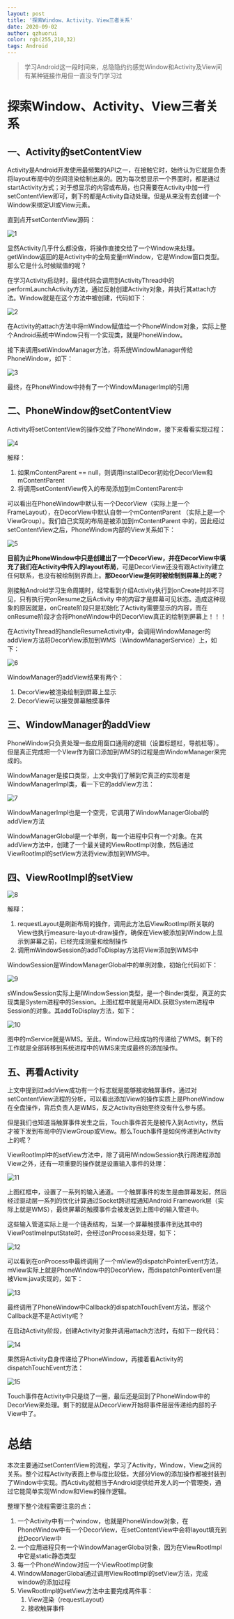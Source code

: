 ```yaml
---
layout: post
title: '探索Window、Activity、View三者关系'
date: 2020-09-02
author: qzhuorui
color: rgb(255,210,32)
tags: Android
---
```




> 学习Android这一段时间来，总隐隐约约感觉Window和Activity及View间有某种链接作用但一直没专门学习过

# 探索Window、Activity、View三者关系

## 一、Activity的setContentView

Activity是Android开发使用最频繁的API之一，在接触它时，始终认为它就是负责将layout布局中的空间渲染绘制出来的。因为每次想显示一个界面时，都是通过startActivity方式；对于想显示的内容或布局，也只需要在Activity中加一行setContentView即可，剩下的都是Activity自动处理。但是从来没有去创建一个Window来绑定UI或View元素。

直到点开setContentView源码：

![1](/screenshot/探索Window、Activity、View三者关系/1.png)

显然Activity几乎什么都没做，将操作直接交给了一个Window来处理。getWindow返回的是Activity中的全局变量mWindow，它是Window窗口类型。那么它是什么时候赋值的呢？

在学习Activity启动时，最终代码会调用到ActivityThread中的performLaunchActivity方法，通过反射创建Activity对象，并执行其attach方法。Window就是在这个方法中被创建，代码如下：

![2](/screenshot/探索Window、Activity、View三者关系/2.png)

在Activity的attach方法中将mWindow赋值给一个PhoneWindow对象，实际上整个Android系统中Window只有一个实现类，就是PhoneWindow。

接下来调用setWindowManager方法，将系统WindowManager传给PhoneWindow，如下：

![3](/screenshot/探索Window、Activity、View三者关系/3.png)

最终，在PhoneWindow中持有了一个WindowManagerImpl的引用

## 二、PhoneWindow的setContentView

Activity将setContentView的操作交给了PhoneWindow，接下来看看实现过程：

![4](/screenshot/探索Window、Activity、View三者关系/4.png)

解释：

1. 如果mContentParent == null，则调用installDecor初始化DecorView和mContentParent
2. 将调用setContentView传入的布局添加到mContentParent中

可以看出在PhoneWindow中默认有一个DecorView（实际上是一个FrameLayout），在DecorView中默认自带一个mContentParent （实际上是一个ViewGroup）。我们自己实现的布局是被添加到mContentParent 中的，因此经过setContentView之后，PhoneWindow内部的View关系如下：

![5](/screenshot/探索Window、Activity、View三者关系/5.gif)

**目前为止PhoneWindow中只是创建出了一个DecorView，并在DecorView中填充了我们在Activity中传入的layout布局**，可是DecorView还没有跟Activity建立任何联系，也没有被绘制到界面上。**那DecorView是何时被绘制到屏幕上的呢？**

刚接触Android学习生命周期时，经常看到介绍Activity执行到onCreate时并不可见，只有执行完onResume之后Activity 中的内容才是屏幕可见状态。造成这种现象的原因就是，onCreate阶段只是初始化了Activity需要显示的内容，而在onResume阶段才会将PhoneWindow中的DecorView真正的绘制到屏幕上！！！

在ActivityThread的handleResumeActivity中，会调用WindowManager的addView方法将DecorView添加到WMS（WindowManagerService）上，如下：

![6](/screenshot/探索Window、Activity、View三者关系/6.png)

WindowManager的addView结果有两个：

1. DecorView被渲染绘制到屏幕上显示
2. DecorView可以接受屏幕触摸事件

## 三、WindowManager的addView

PhoneWindow只负责处理一些应用窗口通用的逻辑（设置标题栏，导航栏等）。但是真正完成把一个VIew作为窗口添加到WMS的过程是由WindowManager来完成的。

WindowManager是接口类型，上文中我们了解到它真正的实现者是WindowManagerImpl类，看一下它的addView方法：

![7](/screenshot/探索Window、Activity、View三者关系/7.png)

WindowManagerImpl也是一个空壳，它调用了WindowManagerGlobal的addView方法

WindowManagerGlobal是一个单例，每一个进程中只有一个对象。在其addView方法中，创建了一个最关键的ViewRootImpl对象，然后通过ViewRootImpl的setView方法将view添加到WMS中。

## 四、ViewRootImpl的setView

![8](/screenshot/探索Window、Activity、View三者关系/8.png)

解释：

1. requestLayout是刷新布局的操作，调用此方法后ViewRootImpl所关联的View也执行measure-layout-draw操作，确保在View被添加到Window上显示到屏幕之前，已经完成测量和绘制操作
2. 调用mWindowSession的addToDisplay方法将View添加到WMS中

WindowSession是WindowManagerGlobal中的单例对象，初始化代码如下：

![9](/screenshot/探索Window、Activity、View三者关系/9.png)

sWindowSession实际上是IWindowSession类型，是一个Binder类型，真正的实现类是System进程中的Session。上图红框中就是用AIDL获取System进程中Session的对象。其addToDisplay方法，如下：

![10](/screenshot/探索Window、Activity、View三者关系/10.png)

图中的mService就是WMS。至此，Window已经成功的传递给了WMS。剩下的工作就是全部转移到系统进程中的WMS来完成最终的添加操作。

## 五、再看Activity

上文中提到过addView成功有一个标志就是能够接收触屏事件，通过对setContentView流程的分析，可以看出添加View的操作实质上是PhoneWindow在全盘操作，背后负责人是WMS，反之Activity自始至终没有什么参与感。

但是我们也知道当触屏事件发生之后，Touch事件首先是被传入到Activity，然后才被下发到布局中的ViewGroup或View。那么Touch事件是如何传递到Activity上的呢？

ViewRootImpl中的setView方法中，除了调用IWindowSession执行跨进程添加View之外，还有一项重要的操作就是设置输入事件的处理：

![11](/screenshot/探索Window、Activity、View三者关系/11.png)

上图红框中，设置了一系列的输入通道。一个触屏事件的发生是由屏幕发起，然后经过驱动层一系列的优化计算通过Socket跨进程通知Android Framework层（实际上就是WMS），最终屏幕的触摸事件会被发送到上图中的输入管道中。

这些输入管道实际上是一个链表结构，当某一个屏幕触摸事件到达其中的ViewPostImeInputState时，会经过onProcess来处理，如下：

![12](/screenshot/探索Window、Activity、View三者关系/12.png)

可以看到在onProcess中最终调用了一个mView的dispatchPointerEvent方法，mView实际上就是PhoneWindow中的DecorView，而dispatchPointerEvent是被View.java实现的，如下：

![13](/screenshot/探索Window、Activity、View三者关系/13.png)

最终调用了PhoneWindow中Callback的dispatchTouchEvent方法，那这个Callback是不是Activity呢？

在启动Activity阶段，创建Activity对象并调用attach方法时，有如下一段代码：

![14](/screenshot/探索Window、Activity、View三者关系/14.png)

果然将Activity自身传递给了PhoneWindow，再接着看Activity的dispatchTouchEvent方法：

![15](/screenshot/探索Window、Activity、View三者关系/15.png)

Touch事件在Activity中只是绕了一圈，最后还是回到了PhoneWindow中的DecorView来处理。剩下的就是从DecorView开始将事件层层传递给内部的子View中了。

# 总结

本次主要通过setContentView的流程，学习了Activity，Window，View之间的关系。整个过程Activity表面上参与度比较低，大部分View的添加操作都被封装到了Window中实现。而Activity就相当于Android提供给开发人的一个管理类，通过它能简单实现Window和View的操作逻辑。

整理下整个流程需要注意的点：

1. 一个Activity中有一个window，也就是PhoneWindow对象，在PhoneWindow中有一个DecorView，在setContentView中会将layout填充到此DecorView中
2. 一个应用进程只有一个WindowManagerGlobal对象，因为在ViewRootImpl中它是static静态类型
3. 每一个PhoneWindow对应一个ViewRootImpl对象
4. WindowManagerGlobal通过调用ViewRootImpl的setView方法，完成window的添加过程
5. ViewRootImpl的setView方法中主要完成两件事：
   1. View渲染（requestLayout）
   2. 接收触屏事件



